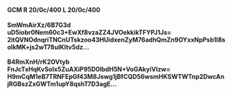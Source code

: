 #### GCM R 20/0c/400 L 20/0c/400
**SmWmAirXz/6B7G3d**<br/>**uD5iobr0Nem60c3+EwXf8vzaZZ4JVOekkikTFYPJ1Js=**<br/>**2itQVNOdnqriTNCnUTskzoo43HUidxenZyM76adhQmZn9OYxxNpPsb1l8solkMK+js2wT78ulKItv5dz...**<br/><br/>
**B4RmXnH/rK2OVtyb**<br/>**FnJcTxHqKvSoIx5ZuAXiP95D0lbdH5N+VoGAkyiVIzw=**<br/>**H9mCqM1eB7TRNFEpGf43M8Jswg1jBfCQD56wsmHKSWTWTnp2DwcAnjRGBszZxGWTm1upY8qshT7D3agE...**
